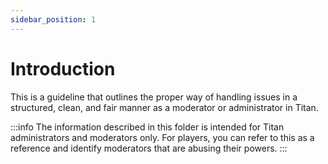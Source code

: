 ```yaml
---
sidebar_position: 1
---
```


# Introduction
This is a guideline that outlines the proper way of handling issues in a structured, clean, and fair manner as a moderator or administrator in Titan.

:::info
The information described in this folder is intended for Titan administrators and moderators only. For players, you can refer to this as a reference and identify moderators that are abusing their powers.
:::